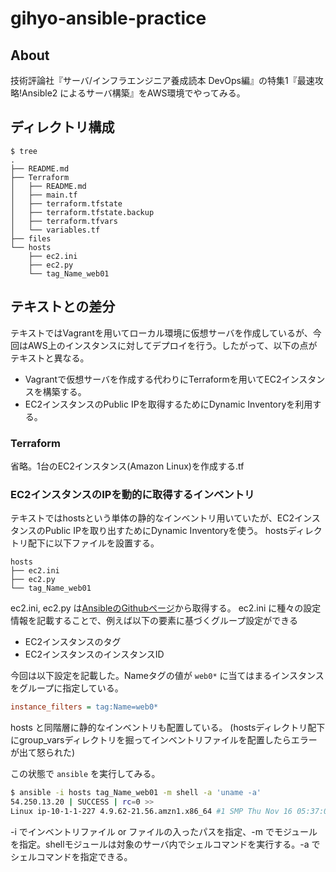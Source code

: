 
# gihyo-ansible-practice
## About
技術評論社『サーバ/インフラエンジニア養成読本 DevOps編』の特集1『最速攻略!Ansible2 によるサーバ構築』をAWS環境でやってみる。

## ディレクトリ構成
```
$ tree
.
├── README.md
├── Terraform
│   ├── README.md
│   ├── main.tf
│   ├── terraform.tfstate
│   ├── terraform.tfstate.backup
│   ├── terraform.tfvars
│   └── variables.tf
├── files
└── hosts
    ├── ec2.ini
    ├── ec2.py
    └── tag_Name_web01
```

## テキストとの差分
テキストではVagrantを用いてローカル環境に仮想サーバを作成しているが、今回はAWS上のインスタンスに対してデプロイを行う。したがって、以下の点がテキストと異なる。

- Vagrantで仮想サーバを作成する代わりにTerraformを用いてEC2インスタンスを構築する。
- EC2インスタンスのPublic IPを取得するためにDynamic Inventoryを利用する。

### Terraform
省略。1台のEC2インスタンス(Amazon Linux)を作成する.tf

### EC2インスタンスのIPを動的に取得するインベントリ
テキストではhostsという単体の静的なインベントリ用いていたが、EC2インスタンスのPublic IPを取り出すためにDynamic Inventoryを使う。
hostsディレクトリ配下に以下ファイルを設置する。

```
hosts
├── ec2.ini
├── ec2.py
└── tag_Name_web01
```

ec2.ini, ec2.py は[AnsibleのGithubページ](https://github.com/ansible/ansible/tree/devel/contrib/inventory)から取得する。
ec2.ini に種々の設定情報を記載することで、例えば以下の要素に基づくグループ設定ができる

- EC2インスタンスのタグ
- EC2インスタンスのインスタンスID

今回は以下設定を記載した。Nameタグの値が `web0*` に当てはまるインスタンスをグループに指定している。

```ini
instance_filters = tag:Name=web0*
```

hosts と同階層に静的なインベントリも配置している。 (hostsディレクトリ配下にgroup\_varsディレクトリを掘ってインベントリファイルを配置したらエラーが出て怒られた)

この状態で `ansible` を実行してみる。

```bash
$ ansible -i hosts tag_Name_web01 -m shell -a 'uname -a'
54.250.13.20 | SUCCESS | rc=0 >>
Linux ip-10-1-1-227 4.9.62-21.56.amzn1.x86_64 #1 SMP Thu Nov 16 05:37:08 UTC 2017 x86_64 x86_64 x86_64 GNU/Linux
```

-i でインベントリファイル or ファイルの入ったパスを指定、-m でモジュールを指定。shellモジュールは対象のサーバ内でシェルコマンドを実行する。-a でシェルコマンドを指定できる。
